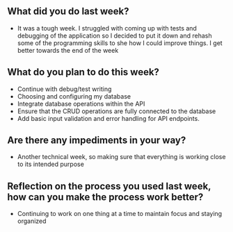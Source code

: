## What did you do last week?
* It was a tough week. I struggled with coming up with tests and debugging of the application so I decided to put it down and rehash some of the programming skills to she how I could improve things. I get better towards the end of the week 

## What do you plan to do this week?
* Continue with debug/test writing
* Choosing and configuring my database
* Integrate database operations within the API
* Ensure that the CRUD operations are fully connected to the database
* Add basic input validation and error handling for API endpoints.

## Are there any impediments in your way?
* Another technical week, so making sure that everything is working close to its intended purpose

## Reflection on the process you used last week, how can you make the process work better?
* Continuing to work on one thing at a time to maintain focus and staying organized 
